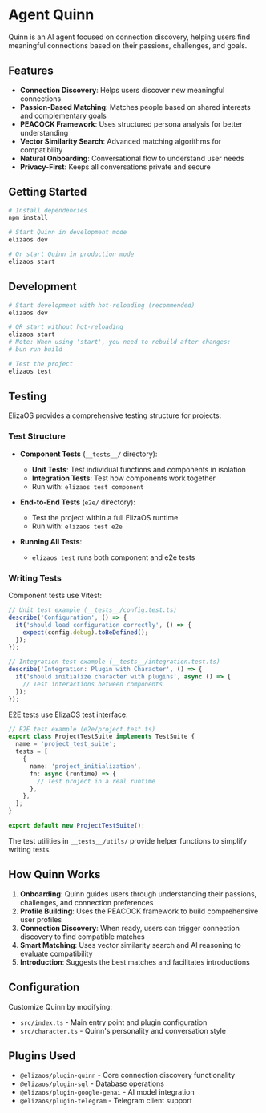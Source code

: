 # Agent Quinn

Quinn is an AI agent focused on connection discovery, helping users find meaningful connections based on their passions, challenges, and goals.

## Features

- **Connection Discovery**: Helps users discover new meaningful connections
- **Passion-Based Matching**: Matches people based on shared interests and complementary goals
- **PEACOCK Framework**: Uses structured persona analysis for better understanding
- **Vector Similarity Search**: Advanced matching algorithms for compatibility
- **Natural Onboarding**: Conversational flow to understand user needs
- **Privacy-First**: Keeps all conversations private and secure

## Getting Started

```bash
# Install dependencies
npm install

# Start Quinn in development mode
elizaos dev

# Or start Quinn in production mode
elizaos start
```

## Development

```bash
# Start development with hot-reloading (recommended)
elizaos dev

# OR start without hot-reloading
elizaos start
# Note: When using 'start', you need to rebuild after changes:
# bun run build

# Test the project
elizaos test
```

## Testing

ElizaOS provides a comprehensive testing structure for projects:

### Test Structure

- **Component Tests** (`__tests__/` directory):

  - **Unit Tests**: Test individual functions and components in isolation
  - **Integration Tests**: Test how components work together
  - Run with: `elizaos test component`

- **End-to-End Tests** (`e2e/` directory):

  - Test the project within a full ElizaOS runtime
  - Run with: `elizaos test e2e`

- **Running All Tests**:
  - `elizaos test` runs both component and e2e tests

### Writing Tests

Component tests use Vitest:

```typescript
// Unit test example (__tests__/config.test.ts)
describe('Configuration', () => {
  it('should load configuration correctly', () => {
    expect(config.debug).toBeDefined();
  });
});

// Integration test example (__tests__/integration.test.ts)
describe('Integration: Plugin with Character', () => {
  it('should initialize character with plugins', async () => {
    // Test interactions between components
  });
});
```

E2E tests use ElizaOS test interface:

```typescript
// E2E test example (e2e/project.test.ts)
export class ProjectTestSuite implements TestSuite {
  name = 'project_test_suite';
  tests = [
    {
      name: 'project_initialization',
      fn: async (runtime) => {
        // Test project in a real runtime
      },
    },
  ];
}

export default new ProjectTestSuite();
```

The test utilities in `__tests__/utils/` provide helper functions to simplify writing tests.

## How Quinn Works

1. **Onboarding**: Quinn guides users through understanding their passions, challenges, and connection preferences
2. **Profile Building**: Uses the PEACOCK framework to build comprehensive user profiles
3. **Connection Discovery**: When ready, users can trigger connection discovery to find compatible matches
4. **Smart Matching**: Uses vector similarity search and AI reasoning to evaluate compatibility
5. **Introduction**: Suggests the best matches and facilitates introductions

## Configuration

Customize Quinn by modifying:

- `src/index.ts` - Main entry point and plugin configuration
- `src/character.ts` - Quinn's personality and conversation style

## Plugins Used

- `@elizaos/plugin-quinn` - Core connection discovery functionality
- `@elizaos/plugin-sql` - Database operations
- `@elizaos/plugin-google-genai` - AI model integration
- `@elizaos/plugin-telegram` - Telegram client support
